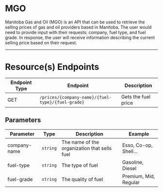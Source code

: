 # MGO

Manitoba Gas and Oil (MGO) is an API that can be used to retrieve the selling
prices of gas and oil providers based in Manitoba. The user would need to
provide input with their requests: company, fuel type, and fuel grade.
In response, the user will receive information describing the current selling
price based on their request.

---

# Resource(s) Endpoints


| Endpoint Type | Endpoint | Description |
| ----------- | ----------- | ----------- |
| GET | `/prices/{company-name}/{fuel-type}/{fuel-grade}` | Gets the fuel price |

## Parameters

| Parameter   | Type        | Description | Example     |
| ----------- | :-----------: | ----------- | ----------- |
| company-name | `string` | The name of the organization that sells fuel | Esso, Co-op, Shell... |
| fuel-type | `string` | The type of fuel | Gasoline, Diesel |
| fuel-grade| `string` | The quality of fuel | Premium, Mid, Regular |
